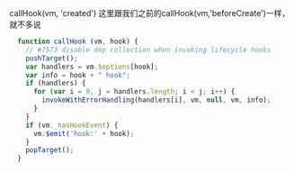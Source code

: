 callHook(vm, 'created')
这里跟我们之前的callHook(vm,'beforeCreate')一样，就不多说
```javascript
  function callHook (vm, hook) {
    // #7573 disable dep collection when invoking lifecycle hooks
    pushTarget();
    var handlers = vm.$options[hook];
    var info = hook + " hook";
    if (handlers) {
      for (var i = 0, j = handlers.length; i < j; i++) {
        invokeWithErrorHandling(handlers[i], vm, null, vm, info);
      }
    }
    if (vm._hasHookEvent) {
      vm.$emit('hook:' + hook);
    }
    popTarget();
  }
```